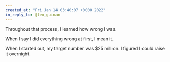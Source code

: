 ```yaml
---
created_at: "Fri Jan 14 03:40:07 +0000 2022"
in_reply_to: @leo_guinan
---
```


Throughout that process, I learned how wrong I was. 

When I say I did everything wrong at first, I mean it.

When I started out, my target number was $25 million. I figured I could raise it overnight.
